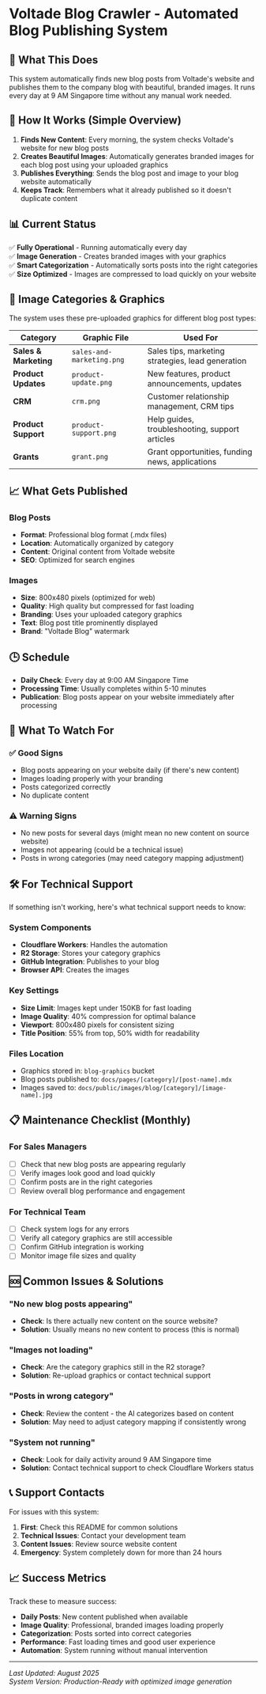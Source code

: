 # Voltade Blog Crawler - Automated Blog Publishing System

## 🎯 What This Does

This system automatically finds new blog posts from Voltade's website and publishes them to the company blog with beautiful, branded images. It runs every day at 9 AM Singapore time without any manual work needed.

## 🔄 How It Works (Simple Overview)

1. **Finds New Content**: Every morning, the system checks Voltade's website for new blog posts
2. **Creates Beautiful Images**: Automatically generates branded images for each blog post using your uploaded graphics
3. **Publishes Everything**: Sends the blog post and image to your blog website automatically
4. **Keeps Track**: Remembers what it already published so it doesn't duplicate content

## 📊 Current Status

✅ **Fully Operational** - Running automatically every day  
✅ **Image Generation** - Creates branded images with your graphics  
✅ **Smart Categorization** - Automatically sorts posts into the right categories  
✅ **Size Optimized** - Images are compressed to load quickly on your website

## 🎨 Image Categories & Graphics

The system uses these pre-uploaded graphics for different blog post types:

| Category              | Graphic File              | Used For                                          |
| --------------------- | ------------------------- | ------------------------------------------------- |
| **Sales & Marketing** | `sales-and-marketing.png` | Sales tips, marketing strategies, lead generation |
| **Product Updates**   | `product-update.png`      | New features, product announcements, updates      |
| **CRM**               | `crm.png`                 | Customer relationship management, CRM tips        |
| **Product Support**   | `product-support.png`     | Help guides, troubleshooting, support articles    |
| **Grants**            | `grant.png`               | Grant opportunities, funding news, applications   |

## 📈 What Gets Published

### Blog Posts

- **Format**: Professional blog format (.mdx files)
- **Location**: Automatically organized by category
- **Content**: Original content from Voltade website
- **SEO**: Optimized for search engines

### Images

- **Size**: 800x480 pixels (optimized for web)
- **Quality**: High quality but compressed for fast loading
- **Branding**: Uses your uploaded category graphics
- **Text**: Blog post title prominently displayed
- **Brand**: "Voltade Blog" watermark

## 🕒 Schedule

- **Daily Check**: Every day at 9:00 AM Singapore Time
- **Processing Time**: Usually completes within 5-10 minutes
- **Publication**: Blog posts appear on your website immediately after processing

## 🚨 What To Watch For

### ✅ Good Signs

- Blog posts appearing on your website daily (if there's new content)
- Images loading properly with your branding
- Posts categorized correctly
- No duplicate content

### ⚠️ Warning Signs

- No new posts for several days (might mean no new content on source website)
- Images not appearing (could be a technical issue)
- Posts in wrong categories (may need category mapping adjustment)

## 🛠 For Technical Support

If something isn't working, here's what technical support needs to know:

### System Components

- **Cloudflare Workers**: Handles the automation
- **R2 Storage**: Stores your category graphics
- **GitHub Integration**: Publishes to your blog
- **Browser API**: Creates the images

### Key Settings

- **Size Limit**: Images kept under 150KB for fast loading
- **Image Quality**: 40% compression for optimal balance
- **Viewport**: 800x480 pixels for consistent sizing
- **Title Position**: 55% from top, 50% width for readability

### Files Location

- Graphics stored in: `blog-graphics` bucket
- Blog posts published to: `docs/pages/[category]/[post-name].mdx`
- Images saved to: `docs/public/images/blog/[category]/[image-name].jpg`

## 📋 Maintenance Checklist (Monthly)

### For Sales Managers

- [ ] Check that new blog posts are appearing regularly
- [ ] Verify images look good and load quickly
- [ ] Confirm posts are in the right categories
- [ ] Review overall blog performance and engagement

### For Technical Team

- [ ] Check system logs for any errors
- [ ] Verify all category graphics are still accessible
- [ ] Confirm GitHub integration is working
- [ ] Monitor image file sizes and quality

## 🆘 Common Issues & Solutions

### "No new blog posts appearing"

- **Check**: Is there actually new content on the source website?
- **Solution**: Usually means no new content to process (this is normal)

### "Images not loading"

- **Check**: Are the category graphics still in the R2 storage?
- **Solution**: Re-upload graphics or contact technical support

### "Posts in wrong category"

- **Check**: Review the content - the AI categorizes based on content
- **Solution**: May need to adjust category mapping if consistently wrong

### "System not running"

- **Check**: Look for daily activity around 9 AM Singapore time
- **Solution**: Contact technical support to check Cloudflare Workers status

## 📞 Support Contacts

For issues with this system:

1. **First**: Check this README for common solutions
2. **Technical Issues**: Contact your development team
3. **Content Issues**: Review source website content
4. **Emergency**: System completely down for more than 24 hours

## 📈 Success Metrics

Track these to measure success:

- **Daily Posts**: New content published when available
- **Image Quality**: Professional, branded images loading properly
- **Categorization**: Posts sorted into correct categories
- **Performance**: Fast loading times and good user experience
- **Automation**: System running without manual intervention

---

_Last Updated: August 2025_  
_System Version: Production-Ready with optimized image generation_

